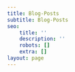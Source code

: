 ```yaml
---
title: Blog-Posts
subtitle: Blog-Posts
seo:
    title: ''
    description: ''
    robots: []
    extra: []
layout: page
---
```

